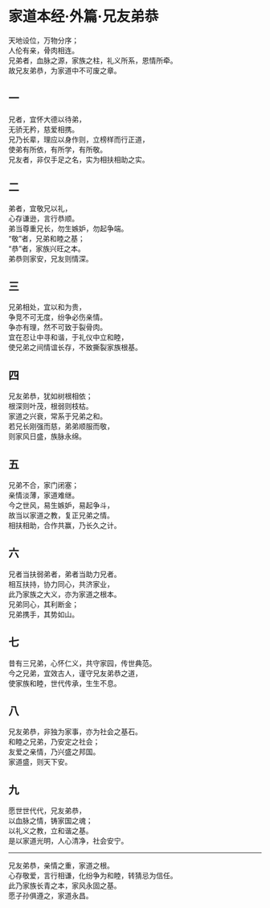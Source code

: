 # 家道本经·外篇·兄友弟恭

天地设位，万物分序；  
人伦有亲，骨肉相连。  
兄弟者，血脉之源，家族之柱，礼义所系，恩情所牵。  
故兄友弟恭，为家道中不可废之章。

## 一 

兄者，宜怀大德以待弟，  
无骄无矜，慈爱相携。  
兄乃长辈，理应以身作则，立榜样而行正道，  
使弟有所依，有所学，有所敬。  
兄友者，非仅手足之名，实为相扶相助之实。

## 二 

弟者，宜敬兄以礼，  
心存谦逊，言行恭顺。  
弟当尊重兄长，勿生嫉妒，勿起争端。  
“敬”者，兄弟和睦之基；  
“恭”者，家族兴旺之本。  
弟恭则家安，兄友则情深。

## 三 

兄弟相处，宜以和为贵，  
争竞不可无度，纷争必伤亲情。  
争亦有理，然不可致于裂骨肉。  
宜在忍让中寻和谐，于礼仪中立和睦，  
使兄弟之间情谊长存，不致撕裂家族根基。

## 四 

兄友弟恭，犹如树根相依；  
根深则叶茂，根弱则枝枯。  
家道之兴衰，常系于兄弟之和。  
若兄长刚强而慈，弟弟顺服而敬，  
则家风日盛，族脉永绵。

## 五 

兄弟不合，家门闭塞；  
亲情淡薄，家道难继。  
今之世风，易生嫉妒，易起争斗，  
故当以家道之教，复正兄弟之情。  
相扶相助，合作共赢，乃长久之计。

## 六 

兄者当扶弱弟者，弟者当助力兄者。  
相互扶持，协力同心，共济家业，  
此乃家族之大义，亦为家道之根本。  
兄弟同心，其利断金；  
兄弟携手，其势如山。

## 七 

昔有三兄弟，心怀仁义，共守家园，传世典范。  
今之兄弟，宜效古人，谨守兄友弟恭之道，  
使家族和睦，世代传承，生生不息。

## 八 

兄友弟恭，非独为家事，亦为社会之基石。  
和睦之兄弟，乃安定之社会；  
友爱之亲情，乃兴盛之邦国。  
家道盛，则天下安。

## 九 

愿世世代代，兄友弟恭，  
以血脉之情，铸家国之魂；  
以礼义之教，立和谐之基。  
是以家道光明，人心清净，社会安宁。

---  
兄友弟恭，亲情之重，家道之根。  
心存敬爱，言行相谦，化纷争为和睦，转猜忌为信任。  
此乃家族长青之本，家风永固之基。  
愿子孙俱遵之，家道永昌。
